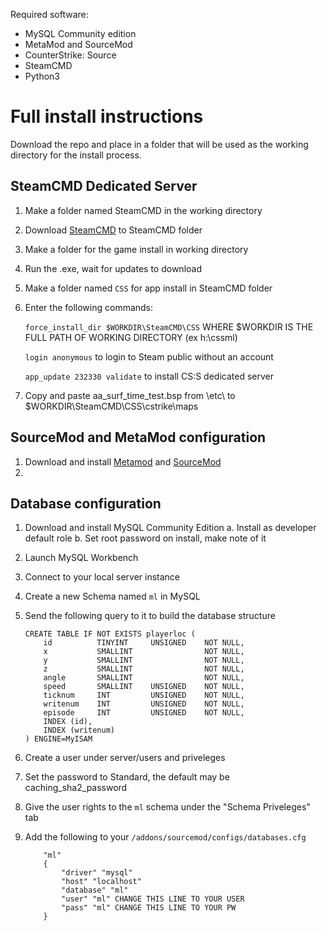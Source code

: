 Required software:

- MySQL Community edition
- MetaMod and SourceMod
- CounterStrike: Source
- SteamCMD
- Python3

# Full install instructions

Download the repo and place in a folder that will be used as the working directory for the install process.

## SteamCMD Dedicated Server
1.  Make a folder named SteamCMD in the working directory
2.  Download [SteamCMD](https://developer.valvesoftware.com/wiki/SteamCMD#Downloading_SteamCMD) to SteamCMD folder
3.  Make a folder for the game install in working directory
4.  Run the .exe, wait for updates to download
5.  Make a folder named `CSS` for app install in SteamCMD folder
6.  Enter the following commands:
   
    `force_install_dir $WORKDIR\SteamCMD\CSS` WHERE $WORKDIR IS THE FULL PATH OF WORKING DIRECTORY (ex h:\cssml)

    `login anonymous` to login to Steam public without an account
    
    `app_update 232330 validate` to install CS:S dedicated server
7.  Copy and paste aa_surf_time_test.bsp from \etc\ to $WORKDIR\SteamCMD\CSS\cstrike\maps


## SourceMod and MetaMod configuration

1.  Download and install [Metamod](https://www.sourcemm.net/) and [SourceMod](https://www.sourcemod.net/)
2.  

## Database configuration

1.  Download and install MySQL Community Edition
    a. Install as developer default role
    b. Set root password on install, make note of it
2.  Launch MySQL Workbench
3.  Connect to your local server instance
4.  Create a new Schema named `ml` in MySQL
5.  Send the following query to it to build the database structure

    ```
    CREATE TABLE IF NOT EXISTS playerloc (
        id			TINYINT		UNSIGNED	NOT NULL,
        x			SMALLINT				NOT NULL,
        y			SMALLINT				NOT NULL,
        z			SMALLINT				NOT NULL,
        angle		SMALLINT				NOT NULL,
        speed		SMALLINT	UNSIGNED	NOT NULL,
        ticknum		INT			UNSIGNED	NOT NULL,
        writenum	INT			UNSIGNED	NOT NULL,
        episode		INT			UNSIGNED	NOT NULL,
        INDEX (id),
        INDEX (writenum)	
    ) ENGINE=MyISAM
    ```
6. Create a user under server/users and priveleges
7. Set the password to Standard, the default may be caching_sha2_password
8. Give the user rights to the `ml` schema under the "Schema Priveleges" tab
9. Add the following to your `/addons/sourcemod/configs/databases.cfg`

    ```
        "ml"
        {
            "driver" "mysql"
            "host" "localhost"
            "database" "ml"
            "user" "ml" CHANGE THIS LINE TO YOUR USER
            "pass" "ml" CHANGE THIS LINE TO YOUR PW
        }
    ```